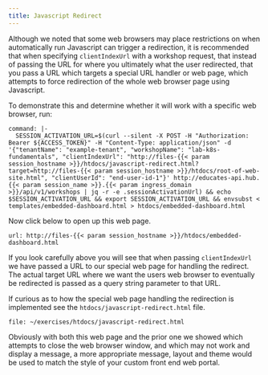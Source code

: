 ```yaml
---
title: Javascript Redirect
---
```


Although we noted that some web browsers may place restrictions on when
automatically run Javascript can trigger a redirection, it is recommended that
when specifying `clientIndexUrl` with a workshop request, that instead of
passing the URL for where you ultimately what the user redirected, that you pass
a URL which targets a special URL handler or web page, which attempts to force
redirection of the whole web browser page using Javascript.

To demonstrate this and determine whether it will work with a specific web
browser, run:

```terminal:execute
command: |-
  SESSION_ACTIVATION_URL=$(curl --silent -X POST -H "Authorization: Bearer ${ACCESS_TOKEN}" -H "Content-Type: application/json" -d '{"tenantName": "example-tenant", "workshopName": "lab-k8s-fundamentals", "clientIndexUrl": "http://files-{{< param session_hostname >}}/htdocs/javascript-redirect.html?target=http://files-{{< param session_hostname >}}/htdocs/root-of-web-site.html", "clientUserId": "end-user-id-1"}' http://educates-api.hub.{{< param session_name >}}.{{< param ingress_domain >}}/api/v1/workshops | jq -r -e .sessionActivationUrl) && echo $SESSION_ACTIVATION_URL && export SESSION_ACTIVATION_URL && envsubst < templates/embedded-dashboard.html > htdocs/embedded-dashboard.html
```

Now click below to open up this web page.

```dashboard:open-url
url: http://files-{{< param session_hostname >}}/htdocs/embedded-dashboard.html
```

If you look carefully above you will see that when passing `clientIndexUrl` we
have passed a URL to our special web page for handling the redirect. The actual
target URL where we want the users web browser to eventually be redirected
is passed as a query string parameter to that URL.

If curious as to how the special web page handling the redirection is
implemented see the `htdocs/javascript-redirect.html` file.

```editor:open-file
file: ~/exercises/htdocs/javascript-redirect.html
```

Obviously with both this web page and the prior one we showed which attempts to
close the web browser window, and which may not work and display a message, a
more appropriate message, layout and theme would be used to match the style of
your custom front end web portal.
